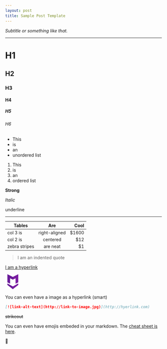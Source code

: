 ```yaml
---
layout: post
title: Sample Post Template
---
```


*Subtitle or something like that.*

-----

# H1
## H2
### H3
#### H4
##### H5
###### H6

- This
- is
- an
- unordered list

1. This
2. is
3. an
4. ordered list

**Strong**

*Italic*

underline

---------

| Tables        | Are           | Cool  |
| ------------- |:-------------:| -----:|
| col 3 is      | right-aligned | $1600 |
| col 2 is      | centered      |   $12 |
| zebra stripes | are neat      |    $1 |


> I am an indented quote


[I am a hyperlink](www.kaizer1v.github.io)

![Image alt text](https://github.com/adam-p/markdown-here/raw/master/src/common/images/icon48.png "This is the image title")

You can even have a image as a hyperlink (smart)

```markdown
[![link-alt-text](http://link-to-image.jpg)](http://hyerlink.com)
```

~~strikeout~~

You can even have emojis embeded in your markdown. The [cheat sheet is here](https://www.webpagefx.com/tools/emoji-cheat-sheet/).

:panda_face:
